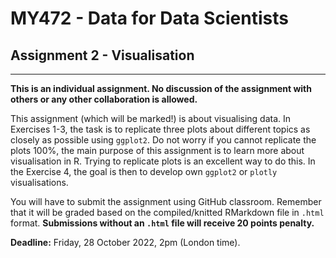 # MY472 - Data for Data Scientists

## Assignment 2 - Visualisation

---

**This is an individual assignment. No discussion of the assignment with others or any other collaboration is allowed.**

This assignment (which will be marked!) is about visualising data. In Exercises 1-3, the task is to replicate three plots about different topics as closely as possible using `ggplot2`. Do not worry if you cannot replicate the plots 100%, the main purpose of this assignment is to learn more about visualisation in R. Trying to replicate plots is an excellent way to do this. In the Exercise 4, the goal is then to develop own `ggplot2` or `plotly` visualisations.

You will have to submit the assignment using GitHub classroom. Remember that it will be graded based on the compiled/knitted RMarkdown file in `.html` format. **Submissions without an `.html` file will receive 20 points penalty.**

**Deadline:** Friday, 28 October 2022, 2pm (London time).

